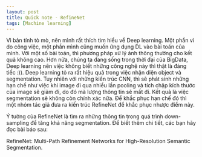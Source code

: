 ```yaml
---
layout: post
title: Quick note - RefineNet
tags: [Machine learning]
---
```


Vì bản tính tò mò, nên mình rất thích tìm hiểu về Deep learning. Một phần vì do công việc, một phần mình cũng muốn ứng dụng DL vào bài toán của mình. Với một số bài toán, thì phương pháp xử lý ảnh thông thường cho kết quả không cao. Hơn nữa, chúng ta đang sống trong thời đại của BigData, Deep learning nên việc không biết những công nghệ này thì thật là đáng tiếc :)). Deep learning tỏ ra rất hiệu quả trong việc nhận diện object và segmentation. Tuy nhiên với những kiến trúc CNN, thì sẽ phát sinh những hạn chế như việc khi image đi qua nhiều lần pooling và tích chập kích thước của image sẽ giảm đi, do đó mà lượng thông tin sẽ mất đi. Kết quả là việc segmentation sẽ không còn chính xác nữa. Để khắc phục hạn chế đó thì một nhóm tác giả đưa ra kiến trúc RefineNet để khắc phục nhược điểm này. 

Ý tưởng của RefineNet là tìm ra những thông tin trong quá trình down-sampling để tăng khả năng segmentation. Để biết thêm chi tiết, các bạn hãy đọc bài báo sau:

RefineNet: Multi-Path Refinement Networks for High-Resolution Semantic Segmentation.


